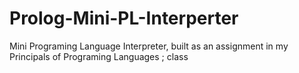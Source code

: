 # Prolog-Mini-PL-Interperter
Mini Programing Language Interpreter, built as an assignment in my Principals of Programing Languages ; class
